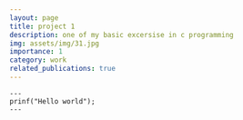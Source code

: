 ```yaml
---
layout: page
title: project 1
description: one of my basic excersise in c programming
img: assets/img/31.jpg
importance: 1
category: work
related_publications: true
---
```


    ---
    prinf("Hello world");
    ---
